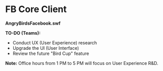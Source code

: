 # FB Core Client

**AngryBirdsFacebook.swf**

**TO-DO (Teams):**
- Conduct UX (User Experience) research
- Upgrade the UI (User Interface)
- Review the future "Bird Cup" feature

**Note:** Office hours from 1 PM to 5 PM will focus on User Experience R&D.
